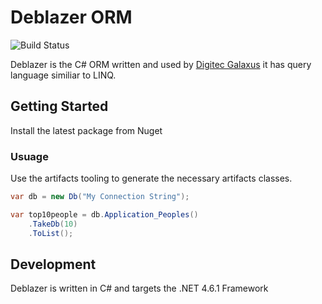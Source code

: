 # Deblazer ORM
![Build Status](https://tkae.visualstudio.com/_apis/public/build/definitions/600337e5-0517-476a-aa93-a7831c02c8cc/5/badge)

Deblazer is the C# ORM written and used by [Digitec Galaxus](https://github.com/DigitecGalaxus) it has query language similiar to LINQ.

## Getting Started
Install the latest package from Nuget [<insert latest release url here>](https://gogole.ch)

### Usuage
Use the artifacts tooling [<Insert link here>](https://) to generate the necessary artifacts classes.
```cs
var db = new Db("My Connection String");

var top10people = db.Application_Peoples()
    .TakeDb(10)
    .ToList();
```

## Development
Deblazer is written in C# and targets the .NET 4.6.1 Framework
